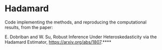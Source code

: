 # Hadamard

Code implementing the methods, and reproducing the computational results, from the paper:

E. Dobriban and W. Su, Robust Inference Under Heteroskedasticity via the Hadamard Estimator, https://arxiv.org/abs/1807.****
